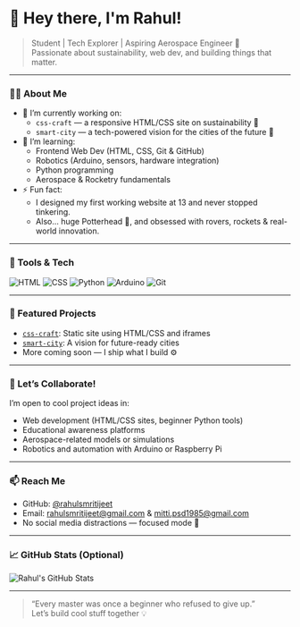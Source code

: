 # 👋 Hey there, I'm Rahul!

> Student | Tech Explorer | Aspiring Aerospace Engineer 🚀  
> Passionate about sustainability, web dev, and building things that matter.

---

### 👨‍💻 About Me

- 🔭 I’m currently working on:
  - `css-craft` — a responsive HTML/CSS site on sustainability 🌿
  - `smart-city` — a tech-powered vision for the cities of the future 🌇
- 🌱 I’m learning:
  - Frontend Web Dev (HTML, CSS, Git & GitHub)
  - Robotics (Arduino, sensors, hardware integration)
  - Python programming
  - Aerospace & Rocketry fundamentals
- ⚡ Fun fact:
  - I designed my first working website at 13 and never stopped tinkering.
  - Also... huge Potterhead 🧙, and obsessed with rovers, rockets & real-world innovation.

---

### 🧰 Tools & Tech

![HTML](https://img.shields.io/badge/HTML-E34F26?style=for-the-badge&logo=html5)
![CSS](https://img.shields.io/badge/CSS-1572B6?style=for-the-badge&logo=css3)
![Python](https://img.shields.io/badge/Python-3776AB?style=for-the-badge&logo=python)
![Arduino](https://img.shields.io/badge/Arduino-00979D?style=for-the-badge&logo=arduino)
![Git](https://img.shields.io/badge/Git-F05032?style=for-the-badge&logo=git)

---

### 📌 Featured Projects

- [`css-craft`](https://github.com/rahulsmritijeet/css-craft): Static site using HTML/CSS and iframes
- [`smart-city`](https://github.com/rahulsmritijeet/smart-city): A vision for future-ready cities
- More coming soon — I ship what I build ⚙️

---

### 💬 Let’s Collaborate!

I’m open to cool project ideas in:
- Web development (HTML/CSS sites, beginner Python tools)
- Educational awareness platforms
- Aerospace-related models or simulations
- Robotics and automation with Arduino or Raspberry Pi

---

### 📫 Reach Me

- GitHub: [@rahulsmritijeet](https://github.com/rahulsmritijeet)
- Email: rahulsmritijeet@gmail.com & mitti.psd1985@gmail.com
- No social media distractions — focused mode 🧠

---

### 📈 GitHub Stats (Optional)

![Rahul's GitHub Stats](https://github-readme-stats.vercel.app/api?username=rahulsmritijeet&show_icons=true&theme=tokyonight&hide=contribs&count_private=true)

---

> “Every master was once a beginner who refused to give up.”  
> Let’s build cool stuff together 💡
